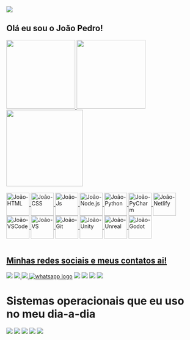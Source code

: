<img src="https://cdn.jsdelivr.net/gh/devicons/devicon@latest/icons/html5/html5-plain.svg" />

## Olá eu sou o João Pedro!
<!--
Pessoal que veio atrás do **Github Stats:** a API provavelmente saiu do ar nesse período,
mas você pode adicionar a sua própria, seguindo esse [tutorial](https://github.com/anuraghazra/github-readme-stats/blob/master/readme.md#deploy-on-your-own-vercel-instance)
-->
<table>
  <a href="https://github.com/joaopedrogsil">
  <img height="180em" src="https://github-readme-stats.vercel.app/api?username=joaopedrogsil&show_icons=true&theme=transparent&include_all_commits=true&count_private=true"/>
  <img height="180em" src="https://github-readme-stats.vercel.app/api/top-langs/?username=joaopedrogsil&layout=compact&langs_count=6&theme=transparent"/>
    <img height="200em" src="https://github-readme-stats.vercel.app/api/top-langs/?username=joaopedrogsil&theme=transparent">

  <div style="display: inline_block"><br>


    
  <img align="center" alt="João-HTML" heigt="50" width="60" src="https://cdn.jsdelivr.net/gh/devicons/devicon/icons/html5/html5-original.svg">
  
  <img align="center" alt="João-CSS" heigt="50" width="60" src="https://cdn.jsdelivr.net/gh/devicons/devicon/icons/css3/css3-original.svg">
  
  <img align="center" alt="João-Js" heigt="50" width="60" src="https://cdn.jsdelivr.net/gh/devicons/devicon/icons/javascript/javascript-original.svg">
    
  <img align="center" alt="João-Node.js" heigt="50" width="60" src="https://cdn.jsdelivr.net/gh/devicons/devicon/icons/nodejs/nodejs-original-wordmark.svg">
  
  <img align="center" alt="João-Python" heigt="50" width="60" src="https://cdn.jsdelivr.net/gh/devicons/devicon/icons/python/python-original.svg">
  
  <img align="center" alt="João-PyCharm" heigt="50" width="60" src="https://cdn.jsdelivr.net/gh/devicons/devicon/icons/pycharm/pycharm-original.svg">
    
   <img align="center" alt="João-Netlify" heigt="50" width="60" src="https://img.shields.io/badge/Netlify-00C7B7?style=for-the-badge&logo=netlify&logoColor=white">
    
   <img align="center" alt="João-VSCode" heigt="50" width="60" src="https://cdn.jsdelivr.net/gh/devicons/devicon/icons/vscode/vscode-original.svg">
     
   <img align="center" alt="João-VS" heigt="50" width="60" src="https://cdn.jsdelivr.net/gh/devicons/devicon/icons/visualstudio/visualstudio-plain.svg">
    
  <img align="center" alt="João-Git" heigt="50" width="60" src="https://cdn.jsdelivr.net/gh/devicons/devicon/icons/git/git-original.svg">
  
  <img align="center" alt="João-Unity" heigt="50" width="60" src="https://cdn.jsdelivr.net/gh/devicons/devicon/icons/unity/unity-original.svg">
    
  <img align="center" alt="João-Unreal" heigt="50" width="60" src="https://cdn.jsdelivr.net/gh/devicons/devicon/icons/unrealengine/unrealengine-original.svg">
    
  <img align="center" alt="João-Godot" heigt="50" width="60" src="https://cdn.jsdelivr.net/gh/devicons/devicon/icons/godot/godot-original.svg">
</div>
</table>
  
  ## Minhas redes sociais e meus contatos ai!
 
<div> 
  <!--
  <a href="" target="_blank"><img src="https://img.shields.io/badge/YouTube-FF0000?style=for-the-badge&logo=youtube&logoColor=white" target="_blank"></a>
  	<a href="" target="_blank"><img src="https://img.shields.io/badge/Twitch-9146FF?style=for-the-badge&logo=twitch&logoColor=white" target="_blank"></a>
  -->
  <a href="https://codepen.io/jo-o-pedro-gomes"><img src="https://img.shields.io/badge/Codepen-000000?style=for-the-badge&logo=codepen&logoColor=white"></a>
  <a href="https://joaope.com.br/"> <img src="https://img.shields.io/badge/website-000000?style=for-the-badge&logo=About.me&logoColor=whit" </a>
  <a href="t.me/joaopedrogsil"> <img src="https://img.shields.io/badge/Telegram-2CA5E0?style=for-the-badge&logo=telegram&logoColor=white">
  </a>
  <a href="https://wa.me/5531971072485" target="_blank">
<img src="https://img.shields.io/badge/WhatsApp-25D366?style=for-the-badge&logo=whatsapp&logoColor=white" alt="whatsapp logo"></a>
  <a href="https://instagram.com/joaopdr___?utm_source=qr&igshid=ZDc4ODBmNjlmNQ%3D%3D" target="_blank"><img src="https://img.shields.io/badge/-Instagram-%23E4405F?style=for-the-badge&logo=instagram&logoColor=white" target="_blank"></a>
  <a href = "mailto:businessescontatojp@gmail.com" target="_blank"><img src="https://img.shields.io/badge/-Gmail-%23333?style=for-the-badge&logo=gmail&logoColor=white" target="_blank"></a>
  <a href="https://www.linkedin.com/in/jo%C3%A3o-pedro-gomes-8107b7227/" target="_blank"><img src="https://img.shields.io/badge/-LinkedIn-%230077B5?style=for-the-badge&logo=linkedin&logoColor=white"></a> 
  <a href="https://x.com/J040P3DR0___?t=nzXAWhPEibxCaVyVxzl9Kw&s=08" target="_blank"><img src="https://img.shields.io/badge/Twitter-1DA1F2?style=for-the-badge&logo=twitter&logoColor=white"></a>
  
</div>

<div>
<h1>Sistemas operacionais que eu uso no meu dia-a-dia</h1>
  
  <img src="https://img.shields.io/badge/Android-3DDC84?style=for-the-badge&logo=android&logoColor=white">
  <img src="https://img.shields.io/badge/Kali_Linux-557C94?style=for-the-badge&logo=kali-linux&logoColor=white">
  <img src="https://img.shields.io/badge/Tails%20-56347C?&style=for-the-badge&logo=tails&logoColor=white">
  <img src="https://img.shields.io/badge/Windows-0078D6?style=for-the-badge&logo=windows&logoColor=white">
  <img src="https://img.shields.io/badge/Ubuntu-E95420?style=for-the-badge&logo=ubuntu&logoColor=white">
</div>

